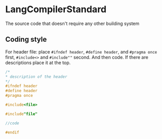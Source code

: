 # LangCompilerStandard
 The source code that doesn't require any other building system

## Coding style
 For header file:
 place `#ifndef header`, `#define header`, and `#pragma once` first, `#include<>` and `#include""` second. And then code.
 If there are descriptions place it at the top.
 ```cpp
/*
* description of the header
*/
 #ifndef header
 #define header
 #pragma once

 #include<file>

 #include"file"

 //code

 #endif
 ```
